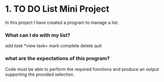 
# 1. TO DO List Mini Project

In this project I have created a program to manage a list. 

### What can I do with my list?

*add task*
*view task+
mark complete
delete
quit

### what are the expectations of this program?

Code must be able to perform the required functions and produce an output supporting the provided selection. 
